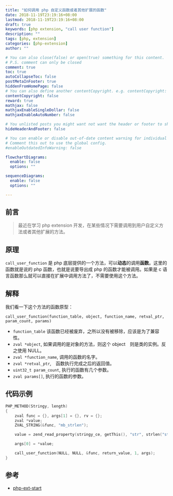 ```yaml
---
title: "如何调用 php 自定义函数或者其他扩展的函数"
date: 2018-11-19T23:19:16+08:00
lastmod: 2018-11-19T23:19:16+08:00
draft: true
keywords: [php extension, "call user function"]
description: ""
tags: [php, extension]
categories: [php-extension]
author: ""

# You can also close(false) or open(true) something for this content.
# P.S. comment can only be closed
comment: true
toc: true
autoCollapseToc: false
postMetaInFooter: true
hiddenFromHomePage: false
# You can also define another contentCopyright. e.g. contentCopyright: "This is another copyright."
contentCopyright: false
reward: true
mathjax: false
mathjaxEnableSingleDollar: false
mathjaxEnableAutoNumber: false

# You unlisted posts you might want not want the header or footer to show
hideHeaderAndFooter: false

# You can enable or disable out-of-date content warning for individual post.
# Comment this out to use the global config.
#enableOutdatedInfoWarning: false

flowchartDiagrams:
  enable: false
  options: ""

sequenceDiagrams: 
  enable: false
  options: ""

---
```


## 前言
> 最近在学习 php extension 开发，在某些情况下需要调用到用户自定义方法或者其他扩展的方法。

## 原理
`call_user_function` 是 php 底层提供的一个方法，可以**动态**的调用**函数**。这里的函数就是说的 php 函数，也就是说要导出成 php 的函数才能被调用。如果是 c 语言函数那么就可以直接在扩展中调用方法了，不需要使用这个方法。

## 解释

我们看一下这个方法的函数原型：　

`call_user_function(function_table, object, function_name, retval_ptr, param_count, params)`

- `function_table` 该函数已经被废弃，之所以没有被移除，应该是为了兼容性。
- `zval *object`, 如果调用的是对象的方法，则这个 object　则是类的实例。反之使用 NULL。
- `zval *function_name`, 调用的函数的名字。
- `zval *retval_ptr`,　函数执行完成之后的返回值。
- `uint32_t param_count`, 执行的函数有几个参数。
- `zval params[]`, 执行的函数的参数。

## 代码示例

```c
PHP_METHOD(Stringy, length)
{
    zval func = {}, args[1] = {}, rv = {};
    zval *value;
    ZVAL_STRING(&func, "mb_strlen");

    value = zend_read_property(stringy_ce, getThis(), "str", strlen("str"), 0, &rv);

    args[0] = *value;

    call_user_function(NULL, NULL, &func, return_value, 1, args);
}
```

## 参考
 
- [php-ext-start](https://github.com/minbaby/php-ext-startup)

<!--more-->
